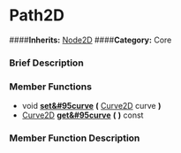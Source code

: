 #  Path2D  
####**Inherits:** [Node2D](class_node2d)
####**Category:** Core

###  Brief Description  


###  Member Functions 
  * void  **[set&#95curve](#set_curve)**  **(** [Curve2D](class_curve2d) curve  **)**
  * [Curve2D](class_curve2d)  **[get&#95curve](#get_curve)**  **(** **)** const

###  Member Function Description  
